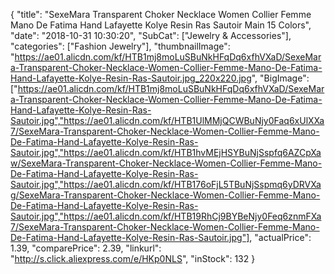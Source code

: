 {
	"title": "SexeMara Transparent Choker Necklace Women Collier Femme Mano De Fatima Hand Lafayette Kolye Resin Ras Sautoir Main 15 Colors",
	"date": "2018-10-31 10:30:20",
	"SubCat": ["Jewelry & Accessories"],
	"categories": ["Fashion Jewelry"],
	"thumbnailImage": "https://ae01.alicdn.com/kf/HTB1mj8moLuSBuNkHFqDq6xfhVXaD/SexeMara-Transparent-Choker-Necklace-Women-Collier-Femme-Mano-De-Fatima-Hand-Lafayette-Kolye-Resin-Ras-Sautoir.jpg_220x220.jpg",
	"BigImage": ["https://ae01.alicdn.com/kf/HTB1mj8moLuSBuNkHFqDq6xfhVXaD/SexeMara-Transparent-Choker-Necklace-Women-Collier-Femme-Mano-De-Fatima-Hand-Lafayette-Kolye-Resin-Ras-Sautoir.jpg","https://ae01.alicdn.com/kf/HTB1UlMMjQCWBuNjy0Faq6xUlXXa7/SexeMara-Transparent-Choker-Necklace-Women-Collier-Femme-Mano-De-Fatima-Hand-Lafayette-Kolye-Resin-Ras-Sautoir.jpg","https://ae01.alicdn.com/kf/HTB1hvMEjHSYBuNjSspfq6AZCpXaw/SexeMara-Transparent-Choker-Necklace-Women-Collier-Femme-Mano-De-Fatima-Hand-Lafayette-Kolye-Resin-Ras-Sautoir.jpg","https://ae01.alicdn.com/kf/HTB176oFjL5TBuNjSspmq6yDRVXag/SexeMara-Transparent-Choker-Necklace-Women-Collier-Femme-Mano-De-Fatima-Hand-Lafayette-Kolye-Resin-Ras-Sautoir.jpg","https://ae01.alicdn.com/kf/HTB19RhCj9BYBeNjy0Feq6znmFXa7/SexeMara-Transparent-Choker-Necklace-Women-Collier-Femme-Mano-De-Fatima-Hand-Lafayette-Kolye-Resin-Ras-Sautoir.jpg"],
	"actualPrice": 1.39,
	"comparePrice": 2.39,
	"linkurl": "http://s.click.aliexpress.com/e/HKp0NLS",
	"inStock": 132
}
